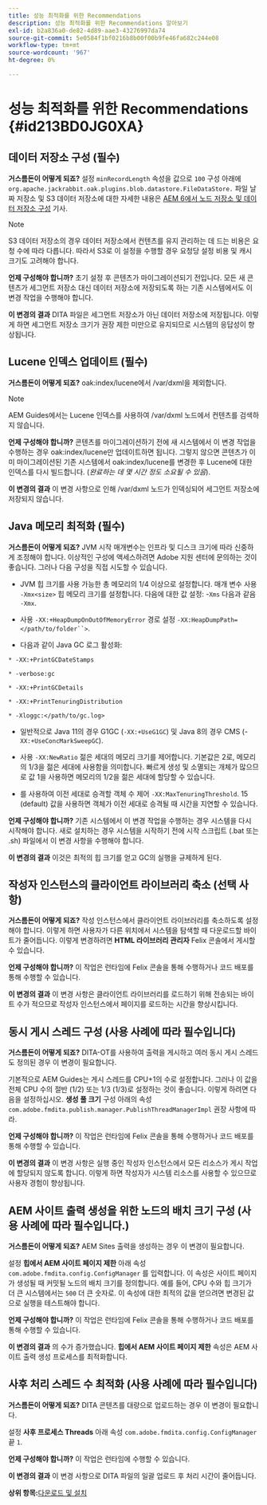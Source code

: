 ```yaml
---
title: 성능 최적화를 위한 Recommendations
description: 성능 최적화를 위한 Recommendations 알아보기
exl-id: b2a836a0-de82-4d89-aae3-43276997da74
source-git-commit: 5e0584f1bf0216b8b00f00b9fe46fa682c244e08
workflow-type: tm+mt
source-wordcount: '967'
ht-degree: 0%

---
```


# 성능 최적화를 위한 Recommendations {#id213BD0JG0XA}

## 데이터 저장소 구성 \(필수\)

**거스름돈이 어떻게 되죠?**
설정 `minRecordLength` 속성을 값으로 `100` 구성 아래에 `org.apache.jackrabbit.oak.plugins.blob.datastore.FileDataStore.` 파일 날짜 저장소 및 S3 데이터 저장소에 대한 자세한 내용은 [AEM 6에서 노드 저장소 및 데이터 저장소 구성](https://helpx.adobe.com/experience-manager/6-5/sites/deploying/using/data-store-config.html) 기사.

>[!NOTE]
>
> S3 데이터 저장소의 경우 데이터 저장소에서 컨텐츠를 유지 관리하는 데 드는 비용은 요청 수에 따라 다릅니다. 따라서 S3로 이 설정을 수행할 경우 요청당 설정 비용 및 캐시 크기도 고려해야 합니다.

**언제 구성해야 합니까?**
초기 설정 후 콘텐츠가 마이그레이션되기 전입니다. 모든 새 콘텐츠가 세그먼트 저장소 대신 데이터 저장소에 저장되도록 하는 기존 시스템에서도 이 변경 작업을 수행해야 합니다.

**이 변경의 결과**
DITA 파일은 세그먼트 저장소가 아닌 데이터 저장소에 저장됩니다. 이렇게 하면 세그먼트 저장소 크기가 권장 제한 미만으로 유지되므로 시스템의 응답성이 향상됩니다.

## Lucene 인덱스 업데이트 \(필수\)

**거스름돈이 어떻게 되죠?**
oak:index/lucene에서 /var/dxml을 제외합니다.

>[!NOTE]
>
> AEM Guides에서는 Lucene 인덱스를 사용하여 /var/dxml 노드에서 컨텐츠를 검색하지 않습니다.

**언제 구성해야 합니까?**
콘텐츠를 마이그레이션하기 전에 새 시스템에서 이 변경 작업을 수행하는 경우 oak:index/lucene만 업데이트하면 됩니다. 그렇지 않으면 콘텐츠가 이미 마이그레이션된 기존 시스템에서 oak:index/lucene를 변경한 후 Lucene에 대한 인덱스를 다시 빌드합니다. \(*완료하는 데 몇 시간 정도 소요될 수 있음*\).

**이 변경의 결과**
이 변경 사항으로 인해 /var/dxml 노드가 인덱싱되어 세그먼트 저장소에 저장되지 않습니다.

## Java 메모리 최적화 \(필수\)

**거스름돈이 어떻게 되죠?**
JVM 시작 매개변수는 인프라 및 디스크 크기에 따라 신중하게 조정해야 합니다. 이상적인 구성에 액세스하려면 Adobe 지원 센터에 문의하는 것이 좋습니다. 그러나 다음 구성을 직접 시도할 수 있습니다.

- JVM 힙 크기를 사용 가능한 총 메모리의 1/4 이상으로 설정합니다. 매개 변수 사용 `-Xmx<size>` 힙 메모리 크기를 설정합니다. 다음에 대한 값 설정: -`Xms` 다음과 같음 `-Xmx`.

- 사용 `-XX:+HeapDumpOnOutOfMemoryError` 경로 설정 `-XX:HeapDumpPath=</path/to/folder``>`.

- 다음과 같이 Java GC 로그 활성화:

`* -XX:+PrintGCDateStamps`

`* -verbose:gc`

`* -XX:+PrintGCDetails`

`* -XX:+PrintTenuringDistribution`

`* -Xloggc:</path/to/gc.log>`

- 일반적으로 Java 11의 경우 G1GC \(`-XX:+UseG1GC`\) 및 Java 8의 경우 CMS \(-`XX:+UseConcMarkSweepGC`\).

- 사용 `-XX:NewRatio` 젊은 세대의 메모리 크기를 제어합니다. 기본값은 2로, 메모리의 1/3을 젊은 세대에 사용함을 의미합니다. 빠르게 생성 및 소멸되는 개체가 많으므로 값 1을 사용하면 메모리의 1/2을 젊은 세대에 할당할 수 있습니다.

- 를 사용하여 이전 세대로 승격할 객체 수 제어 `-XX:MaxTenuringThreshold`. 15 \(default\) 값을 사용하면 객체가 이전 세대로 승격될 때 시간을 지연할 수 있습니다.

**언제 구성해야 합니까?**
기존 시스템에서 이 변경 작업을 수행하는 경우 시스템을 다시 시작해야 합니다. 새로 설치하는 경우 시스템을 시작하기 전에 시작 스크립트 \(.bat 또는 .sh\) 파일에서 이 변경 사항을 수행해야 합니다.

**이 변경의 결과**
이것은 최적의 힙 크기를 얻고 GC의 실행을 규제하게 된다.

## 작성자 인스턴스의 클라이언트 라이브러리 축소 \(선택 사항\)

**거스름돈이 어떻게 되죠?**
작성 인스턴스에서 클라이언트 라이브러리를 축소하도록 설정해야 합니다. 이렇게 하면 사용자가 다른 위치에서 시스템을 탐색할 때 다운로드할 바이트가 줄어듭니다. 이렇게 변경하려면 **HTML 라이브러리 관리자** Felix 콘솔에서 게시할 수 있습니다.

**언제 구성해야 합니까?**
이 작업은 런타임에 Felix 콘솔을 통해 수행하거나 코드 배포를 통해 수행할 수 있습니다.

**이 변경의 결과**
이 변경 사항은 클라이언트 라이브러리를 로드하기 위해 전송되는 바이트 수가 적으므로 작성자 인스턴스에서 페이지를 로드하는 시간을 향상시킵니다.

## 동시 게시 스레드 구성 \(사용 사례에 따라 필수입니다\)

**거스름돈이 어떻게 되죠?**
DITA-OT를 사용하여 출력을 게시하고 여러 동시 게시 스레드도 정의된 경우 이 변경이 필요합니다.

기본적으로 AEM Guides는 게시 스레드를 CPU+1의 수로 설정합니다. 그러나 이 값을 전체 CPU 수의 절반 \(1/2\) 또는 1/3 \(1/3\)로 설정하는 것이 좋습니다. 이렇게 하려면 다음을 설정하십시오. **생성 풀 크기** 구성 아래의 속성 `com.adobe.fmdita.publish.manager.PublishThreadManagerImpl` 권장 사항에 따라.

**언제 구성해야 합니까?**
이 작업은 런타임에 Felix 콘솔을 통해 수행하거나 코드 배포를 통해 수행할 수 있습니다.

**이 변경의 결과**
이 변경 사항은 실행 중인 작성자 인스턴스에서 모든 리소스가 게시 작업에 할당되지 않도록 합니다. 이렇게 하면 작성자가 시스템 리소스를 사용할 수 있으므로 사용자 경험이 향상됩니다.

## AEM 사이트 출력 생성을 위한 노드의 배치 크기 구성 \(사용 사례에 따라 필수입니다.\)

**거스름돈이 어떻게 되죠?**
AEM Sites 출력을 생성하는 경우 이 변경이 필요합니다.

설정 **힙에서 AEM 사이트 페이지 제한** 아래 속성 `com.adobe.fmdita.config.ConfigManager` 를 입력합니다. 이 속성은 사이트 페이지가 생성될 때 커밋될 노드의 배치 크기를 정의합니다. 예를 들어, CPU 수와 힙 크기가 더 큰 시스템에서는 `500` 더 큰 숫자로. 이 속성에 대한 최적의 값을 얻으려면 변경된 값으로 실행을 테스트해야 합니다.

**언제 구성해야 합니까?**
이 작업은 런타임에 Felix 콘솔을 통해 수행하거나 코드 배포를 통해 수행할 수 있습니다.

**이 변경의 결과**
의 수가 증가했습니다. **힙에서 AEM 사이트 페이지 제한** 속성은 AEM 사이트 출력 생성 프로세스를 최적화합니다.

## 사후 처리 스레드 수 최적화 \(사용 사례에 따라 필수입니다\)

**거스름돈이 어떻게 되죠?**
DITA 콘텐츠를 대량으로 업로드하는 경우 이 변경이 필요합니다.

설정 **사후 프로세스 Threads** 아래 속성 `com.adobe.fmdita.config.ConfigManager` 끝 `1`.

**언제 구성해야 합니까?**
이 작업은 런타임에 수행할 수 있습니다.

**이 변경의 결과**
이 변경 사항으로 DITA 파일의 일괄 업로드 후 처리 시간이 줄어듭니다.

**상위 항목:**[&#x200B;다운로드 및 설치](download-install.md)
